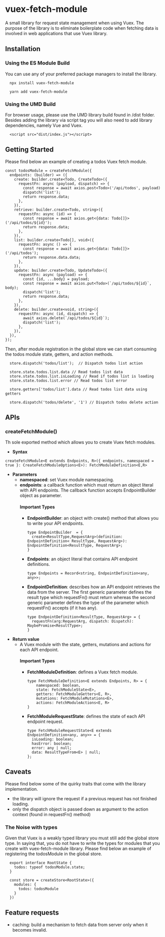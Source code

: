# vuex-fetch-module
A small library for request state management when using Vuex. The purpose of the library is to eliminate boilerplate code when fetching data is involved in web applications that use Vuex library.

## Installation

### Using the ES Module Build
You can use any of your preferred package managers to install the library.

```
  npx install vuex-fetch-module

  yarn add vuex-fetch-module

```

### Using the UMD Build
For browser usage, please use the UMD library build found in /dist folder. Besides adding the library via script tag you will also need to add library dependencies, namely Vue and Vuex.

```
  <script src="dist/index.js"></script>
```

## Getting Started

Please find below an example of creating a todos Vuex fetch module.

```
const todosModule = createFetchModule({
  endpoints: (builder) => ({
    create: builder.create<Todo, CreateTodo>({
      requestFn: async (payload, dispatch) => {
        const response = await axios.post<Todo>('/api/todos', payload)
        dispatch('list');
        return response.data;
      },
    }),
    retrieve: builder.create<Todo, string>({
      requestFn: async (id) => {
        const response = await axios.get<{data: Todo[]}>('/api/todos/${id}');
        return response.data;
      },
    }),
    list: builder.create<Todo[], void>({
      requestFn: async () => {
        const response = await axios.get<{data: Todo[]}>('/api/todos');
        return response.data.data;
      },
    }),
    update: builder.create<Todo, UpdateTodo>({
      requestFn: async (payload) => {
        const {id, ...body} = payload;
        const response = await axios.put<Todo>(`/api/todos/${id}`, body);
        dispatch('list');
        return response.data;
      },
    }),
    delete: builder.create<void, string>({
      requestFn: async (id, dispatch) => {
        await axios.delete(`/api/todos/${id}`);
        dispatch('list');
      },
    }),
  }),
});

```
Then, after module registration in the global store we can start consuming the todos module state, getters, and action methods.

```
  store.dispatch('todos/list');  // Dispatch todos list action

  store.state.todos.list.data // Read todos list data
  store.state.todos.list.isLoading // Read if todos list is loading
  store.state.todos.list.error // Read todos list error

  store.getters['todos/list'].data // Read todos list data using getters

  store.dispatch('todos/delete', '1') // Dispatch todos delete action

```

## APIs
### createFetchModule()
Th sole exported method which allows you to create Vuex fetch modules.

- **Syntax**
```
createFetchModule<E extends Endpoints, R>({ endpoints, namespaced = true }: CreateFetchModuleOptions<E>): FetchModuleDefinition<E,R>
```
- **Parameters**
  - **namespaced**: set Vuex module namespacing.
  - **endpoints**: a callback function which must return an object literal with API endpoints. The callback function accepts EndpointBuilder object as parameter.
      #### Important Types
      - **EndpointBuilder**: an object with create() method that allows you to write your API endpoints.
        ```
        type EndpointBuilder  = {
          create<ResultType,RequestArg>(definition: EndpointDefinition< ResultType, RequestArg>): EndpointDefinition<ResultType, RequestArg>;
        }
        ```
      - **Endpoints**: an object literal that contains API endpoint definitions.
        ```
        type Endpoints = Record<string, EndpointDefinition<any, any>>;
        ```
      - **EndpointDefinition**: describes how an API endpoint retrieves the data from the server. The first generic parameter defines the result type which requestFn() must return whereas the second generic parameter defines the type of the parameter which requestFn() accepts (if it has any).
        ```
        type EndpointDefinition<ResultType, RequestArg> = {
          requestFn(arg:RequestArg, dispatch: Dispatch): MaybePromise<ResultType>;
        }
        ```
- **Return value**
  - A Vuex module with the state, getters, mutations and actions for each API endpoint.
      #### Important Types
      - **FetchModuleDefinition**: defines a Vuex fetch module.
        ```
        type FetchModuleDefinition<E extends Endpoints, R> = {
            namespaced: boolean,
            state: FetchModuleState<E>,
            getters: FetchModuleGetters<E, R>,
            mutations: FetchModuleMutations<E>,
            actions: FetchModuleActions<E, R>
        }
        ``` 
      - **FetchModuleRequestState**: defines the state of each API endpoint request.
        ```
        type FetchModuleRequestState<E extends EndpointDefinition<any, any>> = {
          isLoading: boolean;
          hasError: boolean;
          error: any | null;
          data: ResultTypeFrom<E> | null;
        };
        ```


## Caveats
Please find below some of the quirky traits that come with the library implementation.
- the library will ignore the request if a previous request has not finished loading.
- only the dispatch object is passed down as argument to the action context (found in requestFn() method)

### The Noise with types
Given that Vuex is a weakly typed library you must still add the global store type. In saying that, you do not have to write the types for modules that you create with vuex-fetch-module library. Please find below an example of registering the todosModule in the global store.
  ```
    export interface RootState {
      todos: typeof todosModule.state;
    }

    const store = createStore<RootState>({
      modules: {
        todos: todosModule
      }
    })
  ```



## Feature requests
- caching: build a mechanism to fetch data from server only when it becomes invalid.